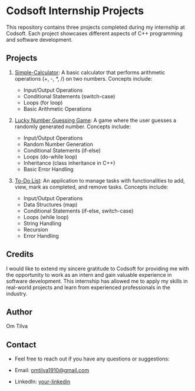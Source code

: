 # Codsoft Internship Projects

This repository contains three projects completed during my internship at Codsoft. Each project showcases different aspects of C++ programming and software development.

## Projects

1. [Simple-Calculator](./Calculator): A basic calculator that performs arithmetic operations (+, -, *, /) on two numbers. Concepts include:
   - Input/Output Operations
   - Conditional Statements (switch-case)
   - Loops (for loop)
   - Basic Arithmetic Operations

2. [Lucky Number Guessing Game](./LuckyNumber): A game where the user guesses a randomly generated number. Concepts include:
   - Input/Output Operations
   - Random Number Generation
   - Conditional Statements (if-else)
   - Loops (do-while loop)
   - Inheritance (class inheritance in C++)
   - Basic Error Handling

3. [To-Do List](./ToDoList): An application to manage tasks with functionalities to add, view, mark as completed, and remove tasks. Concepts include:
   - Input/Output Operations
   - Data Structures (map)
   - Conditional Statements (if-else, switch-case)
   - Loops (while loop)
   - String Handling
   - Recursion
   - Error Handling

## Credits

I would like to extend my sincere gratitude to Codsoft for providing me with the opportunity to work as an intern and gain valuable experience in software development. This internship has allowed me to apply my skills in real-world projects and learn from experienced professionals in the industry.


## Author

Om Tilva

## Contact

- Feel free to reach out if you have any questions or suggestions:

- Email: omtilva1910@gmail.com
- LinkedIn: [your-linkedin](https://www.linkedin.com/in/om-tilva1910)

